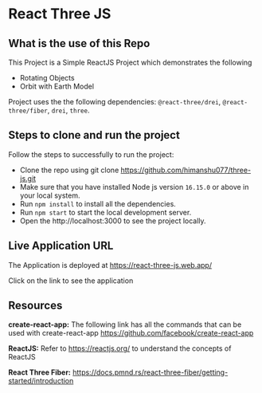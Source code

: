# React Three JS

## What is the use of this Repo

This Project is a Simple ReactJS Project which demonstrates the following

- Rotating Objects
- Orbit with Earth Model

Project uses the the following dependencies: `@react-three/drei`, `@react-three/fiber`, `drei`, `three`.

## Steps to clone and run the project

Follow the steps to successfully to run the project:

- Clone the repo using git clone https://github.com/himanshu077/three-js.git
- Make sure that you have installed Node js version `16.15.0` or above in your local system.
- Run `npm install` to install all the dependencies.
- Run `npm start` to start the local development server.
- Open the http://localhost:3000 to see the project locally.

## Live Application URL

The Application is deployed at https://react-three-js.web.app/

Click on the link to see the application

## Resources

**create-react-app:** The following link has all the commands that can be used with create-react-app https://github.com/facebook/create-react-app

**ReactJS:** Refer to https://reactjs.org/ to understand the concepts of ReactJS

**React Three Fiber:** https://docs.pmnd.rs/react-three-fiber/getting-started/introduction
